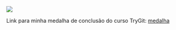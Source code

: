 <img src="http://fegemo.github.io/cefet-web/images/meadlha.png">

Link para minha medalha de conclusão do curso TryGit:
<a href="https://www.codeschool.com/users/trulio/badges/121">
medalha
</a>
